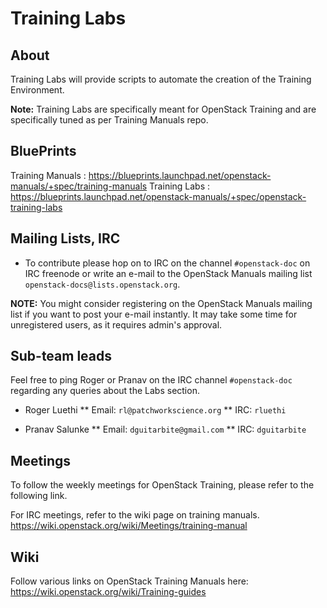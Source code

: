 Training Labs
=============

About
-----

Training Labs will provide scripts to automate the creation of the Training
Environment.

**Note:** Training Labs are specifically meant for OpenStack Training and are
specifically tuned as per Training Manuals repo.

BluePrints
----------

Training Manuals : https://blueprints.launchpad.net/openstack-manuals/+spec/training-manuals
Training Labs : https://blueprints.launchpad.net/openstack-manuals/+spec/openstack-training-labs

Mailing Lists, IRC
------------------

* To contribute please hop on to IRC on the channel `#openstack-doc` on IRC freenode
  or write an e-mail to the OpenStack Manuals mailing list
  `openstack-docs@lists.openstack.org`.

**NOTE:** You might consider registering on the OpenStack Manuals mailing list if
          you want to post your e-mail instantly. It may take some time for
          unregistered users, as it requires admin's approval.

Sub-team leads
--------------

Feel free to ping Roger or Pranav on the IRC channel `#openstack-doc` regarding
any queries about the Labs section.

* Roger Luethi
** Email: `rl@patchworkscience.org`
** IRC: `rluethi`

* Pranav Salunke
** Email: `dguitarbite@gmail.com`
** IRC: `dguitarbite`

Meetings
--------

To follow the weekly meetings for OpenStack Training, please refer
to the following link.

For IRC meetings, refer to the wiki page on training manuals.
https://wiki.openstack.org/wiki/Meetings/training-manual

Wiki
----

Follow various links on OpenStack Training Manuals here:
https://wiki.openstack.org/wiki/Training-guides
